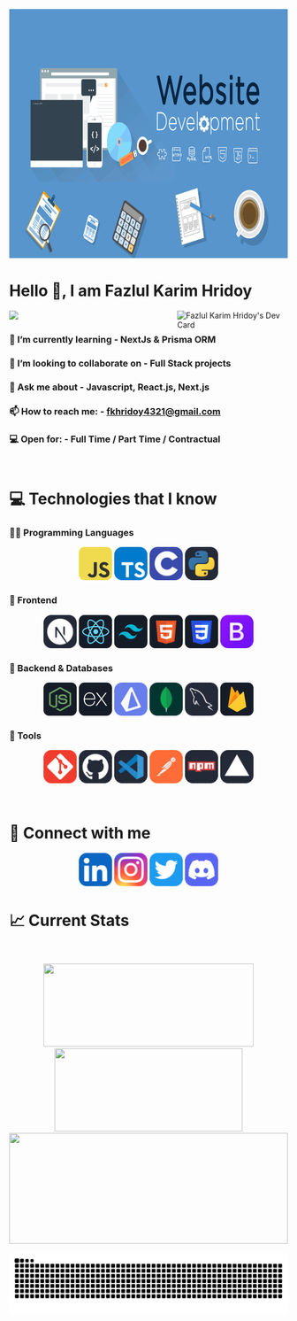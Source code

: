 <img width="100%" height="450" src="./images/BannerGif.gif"/>

# Hello 👋, I am Fazlul Karim Hridoy

<div align="left">
<a href="https://app.daily.dev/fazlulkarimhridoy">
    <img align="right" src="https://api.daily.dev/devcards/v2/op4HWfaBgzdDHOC9QKlW5.png?type=default&r=w53" 
    width="200" alt="Fazlul Karim Hridoy's Dev Card"/></a>
</div>

![](https://komarev.com/ghpvc/?username=fazlulkarimhridoy&color=blue&abbreviated=false)

### 🌱 I’m currently learning - **NextJs & Prisma ORM**

### 👯 I’m looking to collaborate on - **Full Stack projects**

### 💬 Ask me about - **Javascript, React.js, Next.js**

### 📫 How to reach me: - fkhridoy4321@gmail.com

### 💻 Open for: - Full Time / Part Time / Contractual

<br />

# :computer: Technologies that I know

### 🧑‍💻 Programming Languages

<p align="center"> <img width="60px" src="./images/Icons/JavaScript.png"/> <img width="60px" src="./images/Icons/TypeScript.svg"/> <img width="60px" src="/images/Icons/C.svg"/> <img width="60px" src="/images/Icons/Python-Dark.svg"/></p>

### 🎨 Frontend

<p align="center"> <img width="60px" src="./images/Icons/NextJS-Dark.svg"/> <img width="60px" src="./images/Icons/react.png"/>  <img width="60px" src="./images/Icons/tailwind.png"/> <img width="60px" src="./images/Icons/HTML.png"/> <img width="60px" src="./images/Icons/css.png"/> <img width="60px" src="/images/Icons/Bootstrap.svg"/></p>

### 🧩 Backend & Databases

<p align="center"> <img width="60px" src="/images/Icons/node.png"/> <img width="60px" src="/images/Icons/express.png"/> <img width="60px" src="/images/Icons/Prisma.svg"/> <img width="60px" src="/images/Icons/MongoDB.svg"/> <img width="60px" src="/images/Icons/MySQL-Dark.svg"/> <img width="60px" src="/images/Icons/firebase.png"/> </p>

### 🧰 Tools

<p align="center"> <img width="60px" src="/images/Icons/Git.svg"/> <img width="60px" src="/images/Icons/Github-Dark.svg"/> <img width="60px" src="/images/Icons/VSCode-Dark.svg"/>  <img width="60px" src="/images/Icons/Postman.svg"/> <img width="60px" src="/images/Icons/Npm-Dark.svg"/> <img width="60px" src="/images/Icons/Vercel-Dark.svg"/> </p>

<br />

# 📱 Connect with me

<p align="center"> <a href="https://www.linkedin.com/in/fazlulkarimhridoy23"><img width="60px" src="/images/Icons/LinkedIn.svg"/></a> <a href="https://www.instagram.com/__hridoy_______"><img width="60px" src="/images/Icons/Instagram.svg"/></a> <a href="https://x.com/faz_lul_hridoy"><img width="60px" src="/images/Icons/Twitter.svg"/></a> <a href="https://discordapp.com/users/fazlulkarimhridoy"><img width="60px" src="/images/Icons/Discord.svg"/></a> </p>

# :chart_with_upwards_trend: Current Stats

<br />
<p align="center">
  <img width="380px" height="150" src="https://streak-stats.demolab.com?user=fazlulkarimhridoy&theme=dark"/>
  <img width="340px" height="150" src="https://awesome-github-stats.azurewebsites.net/user-stats/fazlulkarimhridoy?cardType=level&theme=dark&preferLogin=false"/>
  <img width="100%" height="200" src="https://github-profile-summary-cards.vercel.app/api/cards/profile-details?username=fazlulkarimhridoy&theme=dark">
  </p>
<!-- <p align="center">
  <img width="840px" height="150" src="https://github-profile-summary-cards.vercel.app/api/cards/profile-details?username=fazlulkarimhridoy&theme=dark">
</p> -->

<!-- # :books: Recent projects

### :newspaper: Daily pulse newspaper website

-   **Description** : A dynamic newspaper portal where publications can publish their news and users can get all them in one platform. And admin dashboard can manage users and publications.

-   **Admin credentials**, <br />
    Email : fkhridoy4321@gmail.com <br />
    Password : Hridoy98karim@

-   **Technologies used** :

    -   **Frontend** : React.js, Tailwind CSS, DaisyUI, MambaUI, Hyper UI, react-countup.

    -   **Backend** : Node.js, Express.js.

    -   **Database** : MongoDB

    -   **Authentication** : Firebase authentication with jwt set at cookies.

-   **[Client side](https://github.com/fazlulkarimhridoy/daily-pulse-newspaper-client) - [Server side](https://github.com/fazlulkarimhridoy/newspaper-project-server) - [live demo](https://newspaper-client.vercel.app/)**

### :world_map: Local tour guide website

-   **Description** : A dynamic tour guide website where people can book a local guide for their visiting purpose and people can create local guide post. A user can update or delete his post and anyone can book guide from the website. In all services page user can find a post by searching with name

-   **Technologies used** :

    -   **Frontend** : React.js, Tailwind CSS, DaisyUI, MambaUI, Hyper UI, react-simple-typewriter.

    -   **Backend** : Node.js, Express.js.

    -   **Database** : MongoDB

    -   **Authentication** : Firebase authentication with jwt set at cookies.

-   **[Client side](https://github.com/fazlulkarimhridoy/local-tour-guide-client) - [Server side](https://github.com/fazlulkarimhridoy/local-tour-project-server) - [live demo](https://local-tour-client.vercel.app)**

### :tshirt: Menverse brand shop website

-   **Description** : A dynamic brand shop website where we can add products, update products. And also we can add products to cart and delete them form cards. We can filter products by brand.

-   **Technologies used** :

    -   **Frontend** : React.js, Tailwind CSS, DaisyUI, MambaUI, Hyper UI.

    -   **Backend** : Node.js, Express.js.

    -   **Database** : MongoDB

    -   **Authentication** : Firebase authentication.

-   **[Client side](https://github.com/fazlulkarimhridoy/menverse-brand-shop-client) - [Server side](https://github.com/fazlulkarimhridoy/menverse-brandshop-project-server) - [live demo](https://brand-shop-assignment.vercel.app)** -->

<!-- # :fire: Summary of profile -->

<!-- <p align="center">
  <img width="680px" src="https://github-profile-summary-cards.vercel.app/api/cards/profile-details?username=fazlulkarimhridoy&theme=dark">
</p> -->

<!-- <p align="center">
  <img src="https://github-profile-summary-cards.vercel.app/api/cards/repos-per-language?username=fazlulkarimhridoy&theme=dark">
  <img src="https://github-profile-summary-cards.vercel.app/api/cards/most-commit-language?username=fazlulkarimhridoy&theme=dark">
</p> -->

<!-- <p align="center">
  <img src="https://github-profile-summary-cards.vercel.app/api/cards/stats?username=fazlulkarimhridoy&theme=dark">
  <img src="https://github-profile-summary-cards.vercel.app/api/cards/productive-time?username=fazlulkarimhridoy&theme=dark&utcOffset=8">
</p> -->

<div align="center">
<picture align="center">
    <source media="(prefers-color-scheme: dark)" srcset="https://raw.githubusercontent.com/fazlulkarimhridoy/fazlulkarimhridoy/output/snake-dark.svg">
        <source media="(prefers-color-scheme: light)" srcset="https://raw.githubusercontent.com/fazlulkarimhridoy/fazlulkarimhridoy/output/snake.svg">
            <img alt="github contribution grid snake animation" src="https://raw.githubusercontent.com/fazlulkarimhridoy/fazlulkarimhridoy/output/snake.svg">
            </img>
        </source>
    </source>
</picture>
</div>
